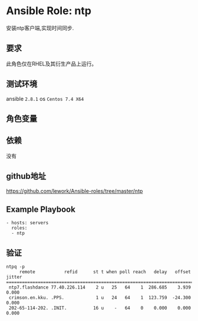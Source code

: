 # Ansible Role: ntp

安装ntp客户端,实现时间同步.

## 要求

此角色仅在RHEL及其衍生产品上运行。

## 测试环境

ansible `2.8.1`
os `Centos 7.4 X64`

## 角色变量


## 依赖

没有

## github地址
https://github.com/lework/Ansible-roles/tree/master/ntp

## Example Playbook

    - hosts: servers
      roles:
      - ntp

	  
## 验证
```
ntpq -p
     remote           refid      st t when poll reach   delay   offset  jitter
==============================================================================
 ntp7.flashdance 77.40.226.114    2 u   25   64    1  286.685    3.939   0.000
 crimson.en.kku. .PPS.            1 u   24   64    1  123.759  -24.300   0.000
 202-65-114-202. .INIT.          16 u    -   64    0    0.000    0.000   0.000
```